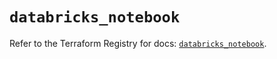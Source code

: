 # `databricks_notebook`

Refer to the Terraform Registry for docs: [`databricks_notebook`](https://registry.terraform.io/providers/databricks/databricks/1.87.1/docs/resources/notebook).
